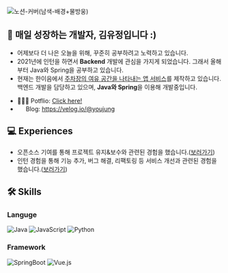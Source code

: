 ![노션-커버(남색-배경+물방웅)](https://user-images.githubusercontent.com/68562176/175475764-8e7ddc0a-8c29-4caa-9bae-dbbb0830d7f5.gif)
    

## 👋 매일 성장하는 개발자, 김유정입니다 :)
* 어제보다 더 나은 오늘을 위해, 꾸준히 공부하려고 노력하고 있습니다.  
* 2021년에 인턴을 하면서 **Backend** 개발에 관심을 가지게 되었습니다. 그래서 올해부터 Java와 Spring을 공부하고 있습니다.
* 현재는 한이음에서 [주차장의 여유 공간을 나타내는 앱 서비스](https://github.com/yujung7768903/jeogida-backend)를 제작하고 있습니다. 백엔드 개발을 담당하고 있으며, **Java와 Spring**을 이용해 개발중입니다.
<!--
**yujung7768903/yujung7768903** is a ✨ _special_ ✨ repository because its `README.md` (this file) appears on your GitHub profile.

Here are some ideas to get you started:

- 🔭 I’m currently working on ...
- 🌱 I’m currently learning ...
- 👯 I’m looking to collaborate on ...
- 🤔 I’m looking for help with ...
- 💬 Ask me about ...
- 📫 How to reach me: ...
- 😄 Pronouns: ...
- ⚡ Fun fact: ...
* 🌱 I’m currently learning: Java, Spring
* 💻 I’m currently working on: 한이음에서 주차장의 여유 공간을 나타내는 앱 서비스를 제작하고 있습니다. 백엔드 개발을 담당하고 있으며, Java와 Spring을 이용해 개발중입니다.

-->

* 👩🏻‍💻 Potflio: [Click here!](https://windy-boater-d00.notion.site/Youjung-Kim-0bfc2f7d29cd48498ee0629758f6f8bc)  
* <img src="https://user-images.githubusercontent.com/68562176/175469279-993af7bc-9aff-443a-8c6c-6eaec6f35a0a.jpg" style="width : 16px;"> Blog: https://velog.io/@youjung

## 💻 Experiences
* 오픈소스 기여를 통해 프로젝트 유지&보수와 관련된 경험을 했습니다.([보러가기](https://velog.io/@youjung/2021-%EC%98%A4%ED%94%88%EC%86%8C%EC%8A%A4-%EC%BB%A8%ED%8A%B8%EB%A6%AC%EB%B7%B0%EC%85%98-%EC%95%84%EC%B9%B4%EB%8D%B0%EB%AF%B8-%ED%9B%84%EA%B8%B0))
* 인턴 경험을 통해 기능 추가, 버그 해결, 리팩토링 등 서비스 개선과 관련된 경험을 했습니다.([보러가기](https://velog.io/@youjung/IT-%EC%8A%A4%ED%83%80%ED%8A%B8%EC%97%85%EC%97%90%EC%84%9C-%EA%B2%BD%ED%97%98%ED%95%9C-%EC%B2%AB-%EC%9D%B8%ED%84%B4%EC%8B%AD-%EB%9E%98%EB%B8%94%EC%97%85))

## 🛠 Skills
### Languge
  ![Java](http://img.shields.io/badge/Java-007396?style=for-the-badge&logo=java&logoColor=white)
  ![JavaScript](http://img.shields.io/badge/JavaSCript-F7DF1E?style=for-the-badge&logo=javascript&logoColor=white)
  ![Python](http://img.shields.io/badge/Python-3776AB?style=for-the-badge&logo=python&logoColor=white)
### Framework
  ![SpringBoot](http://img.shields.io/badge/springboot-6DB33F?style=for-the-badge&logo=springboot&logoColor=white)
  ![Vue.js](http://img.shields.io/badge/Vue.js-4FC08D?style=for-the-badge&logo=Vue.js&logoColor=white)
